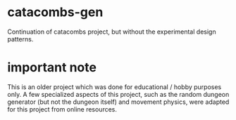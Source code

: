 # catacombs-gen
Continuation of catacombs project, but without the experimental design patterns.

# important note
This is an older project which was done for educational / hobby purposes only.
A few specialized aspects of this project, such as the random dungeon generator (but not the dungeon itself) and movement physics,
were adapted for this project from online resources.
